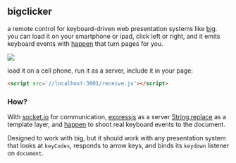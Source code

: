 ## bigclicker

a remote control for keyboard-driven web presentation systems like [big](https://github.com/tmcw/big).
you can load it on your smartphone or ipad, click left or right, and it emits
keyboard events with [happen](https://github.com/tmcw/happen) that turn
pages for you.

![](http://farm9.staticflickr.com/8084/8450107093_798a368ffd_c.jpg)

load it on a cell phone, run it as a server, include it in your page:

```html
<script src='//localhost:3001/receive.js'></script>
```

### How?

With [socket.io](http://socket.io/) for communication, [expressjs](http://expressjs.com/)
as a server [String.replace](https://developer.mozilla.org/en-US/docs/JavaScript/Reference/Global_Objects/String/replace)
as a template layer, and [happen](https://github.com/tmcw/happen) to shoot
real keyboard events to the document.

Designed to work with big, but it should work with any presentation system
that looks at `keyCodes`, responds to arrow keys, and binds its `keydown`
listener on `document`.
